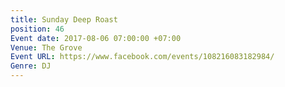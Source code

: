 ```yaml
---
title: Sunday Deep Roast
position: 46
Event date: 2017-08-06 07:00:00 +07:00
Venue: The Grove
Event URL: https://www.facebook.com/events/108216083182984/
Genre: DJ
---
```



